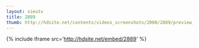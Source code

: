 ```yaml
---
layout: sieutv
title: 2889
thumb: http://hdsite.net/contents/videos_screenshots/2000/2889/preview_360p.mp4.jpg
---
```

{% include iframe src='http://hdsite.net/embed/2889' %}
 
